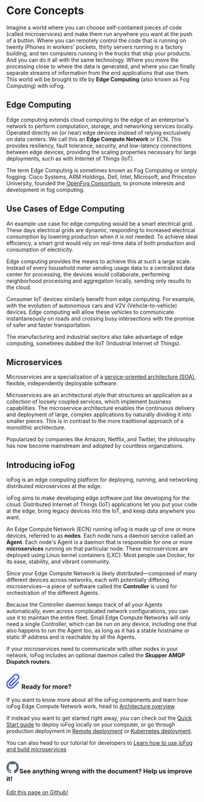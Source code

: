 # Core Concepts

Imagine a world where you can choose self-contained pieces of code (called microservices) and make them run anywhere you want at the push of a button. Where you can remotely control the code that is running on twenty iPhones in workers' pockets, thirty servers running in a factory building, and ten computers running in the trucks that ship your products. And you can do it all with the same technology. Where you move the processing close to where the data is generated, and where you can finally separate streams of information from the end applications that use them. This world will be brought to life by **Edge Computing** (also known as Fog Computing) with ioFog.

## Edge Computing

Edge computing extends cloud computing to the edge of an enterprise's network to perform computation, storage, and networking services locally. Operated directly on (or near) edge devices instead of relying exclusively on data centers. We call this an **Edge Compute Network** or ECN. This provides resiliency, fault tolerance, security, and low-latency connections between edge devices, providing the scaling properties necessary for large deployments, such as with Internet of Things (IoT).

The term Edge Computing is sometimes known as Fog Computing or simply fogging. Cisco Systems, ARM Holdings, Dell, Intel, Microsoft, and Princeton University, founded the [OpenFog Consortium](https://www.openfogconsortium.org/), to promote interests and development in fog computing.

## Use Cases of Edge Computing

An example use case for edge computing would be a smart electrical grid. These days electrical grids are dynamic, responding to increased electrical consumption by lowering production when it is not needed. To achieve ideal efficiency, a smart grid would rely on real-time data of both production and consumption of electricity.

Edge computing provides the means to achieve this at such a large scale. Instead of every household meter sending usage data to a centralized data center for processing, the devices would collaborate, performing neighborhood processing and aggregation locally, sending only results to the cloud.

Consumer IoT devices similarly benefit from edge computing. For example, with the evolution of autonomous cars and V2V (Vehicle-to-vehicle) devices. Edge computing will allow these vehicles to communicate instantaneously on roads and crossing busy intersections with the promise of safer and faster transportation.

The manufacturing and industrial sectors also take advantage of edge computing, sometimes dubbed the IIoT (Industrial Internet of Things).

## Microservices

Microservices are a specialization of a [service-oriented architecture (SOA)](https://wikipedia.org/wiki/Service-oriented_architecture), flexible, independently deployable software.

Microservices are an architectural style that structures an application as a collection of loosely coupled services, which implement business capabilities. The microservice architecture enables the continuous delivery and deployment of large, complex applications by naturally dividing it into smaller pieces. This is in contrast to the more traditional approach of a monolithic architecture.

Popularized by companies like Amazon, Netflix, and Twitter, the philosophy has now become mainstream and adopted by countless organizations.

## Introducing ioFog

ioFog is an edge computing platform for deploying, running, and networking distributed microservices at the edge.

ioFog aims to make developing edge software just like developing for the cloud. Distributed Internet of Things (IoT) applications let you put your code at the edge, bring legacy devices into the IoT, and keep data anywhere you want.

An Edge Compute Network (ECN) running ioFog is made up of one or more devices, referred to as **nodes**. Each node runs a daemon service called an **Agent**. Each node's Agent is a daemon that is responsible for one or more **microservices** running on that particular node. These microservices are deployed using Linux kernel containers (LXC). Most people use Docker, for its ease, stability, and vibrant community.

Since your Edge Compute Network is likely distributed—composed of many different devices across networks, each with potentially differing microservices—a piece of software called the **Controller** is used for orchestration of the different Agents.

Because the Controller daemon keeps track of all your Agents automatically, even across complicated network configurations, you can use it to maintain the entire fleet. Small Edge Compute Networks will only need a single Controller, which can be run on any device, including one that also happens to run the Agent too, as long as it has a stable hostname or static IP address and is reachable by all the Agents.

If your microservices need to communicate with other nodes in your network, ioFog includes an optional daemon called the **Skupper AMQP Dispatch routers**.

<aside class="notifications note">
  <h3><img src="/images/icos/ico-note.svg" alt=""> Ready for more?</h3>
  <p>If you want to know more about all the ioFog components and learn how ioFog Edge Compute Network work, head to <a href="architecture.html">Architecture overview</a>.</p>
  <p>If instead you want to get started right away, you can check out the <a href="quick-start.html">Quick Start guide</a> to deploy ioFog locally on your computer, or go through production deployment in <a href="../platform-deployment-remote/control-plane.html">Remote deployment</a> or <a href="../platform-deployment-kubernetes/overview.html">Kubernetes deployment</a>.</p>
  <p>You can also head to our tutorial for developers to <a href="../tutorial/introduction.html">Learn how to use ioFog and build microservices</a></p>
</aside>

<aside class="notifications contribute">
  <h3><img src="/images/icos/ico-github.svg" alt="">See anything wrong with the document? Help us improve it!</h3>
  <a href="https://github.com/eclipse-iofog/iofog.org/edit/develop/content/docs/2.0.0/getting-started/core-concepts.md"
    target="_blank">
    <p>Edit this page on Github!</p>
  </a>
</aside>
